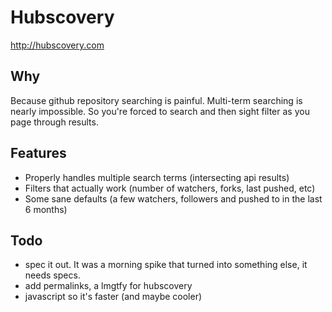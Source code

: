 # Hubscovery

http://hubscovery.com

## Why

Because github repository searching is painful.  Multi-term searching is
nearly impossible.  So you're forced to search and then sight filter as
you page through results.

## Features

* Properly handles multiple search terms (intersecting api results)
* Filters that actually work (number of watchers, forks, last pushed,
  etc)
* Some sane defaults (a few watchers, followers and pushed to in the
  last 6 months)

## Todo

* spec it out.  It was a morning spike that turned into something else,
  it needs specs.
* add permalinks, a lmgtfy for hubscovery
* javascript so it's faster (and maybe cooler)
